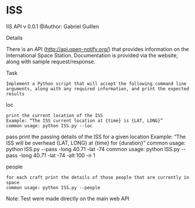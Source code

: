 # ISS

IIS API v 0.0.1
@Author: Gabriel Guillen

Details

There is an API (http://api.open-notify.org/) that provides information on the International Space Station. Documentation is provided via the website, along with sample request/response.

Task

    Implement a Python script that will accept the following command line arguments, along with any required information, and print the expected results

loc

    print the current location of the ISS
    Example: “The ISS current location at {time} is {LAT, LONG}”
    common usage: python ISS.py --loc
    
pass
    print the passing details of the ISS for a given location
    Example: “The ISS will be overhead {LAT, LONG} at {time} for {duration}”
    common usage: python ISS.py --pass  -long 40.71  -lat -74
    common usage: python ISS.py --pass  -long 40.71  -lat -74 -alt 100 -n 1

people

    for each craft print the details of those people that are currently in space
    common usage: python ISS.py --people

Note: Test were made directly on the main web API
